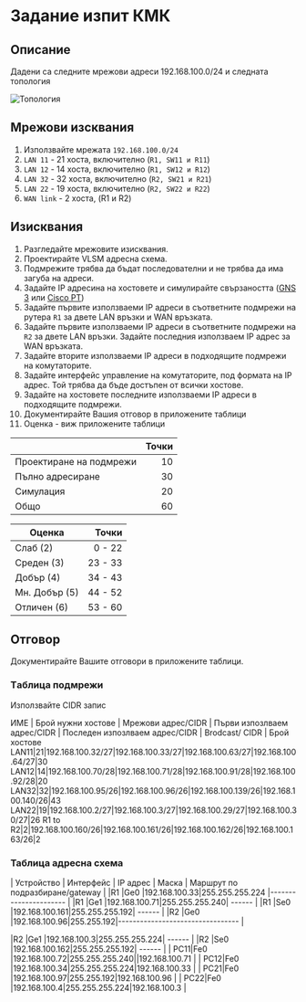 # Задание изпит КМК

## Описание

Дадени са следните мрежови адреси 192.168.100.0/24 и следната топология

![Топология](https://github.com/tus-fett/exam-21/blob/main/VLSM_subnetting.jpg)

## Мрежови изсквания
1. Използвайте мрежата ```192.168.100.0/24```
1. ```LAN 11``` - 21 хоста, включително (```R1, SW11 и R11```)
1. ```LAN 12``` - 14 хоста, включително (```R1, SW12 и R12```)
1. ```LAN 32``` - 32 хоста, включително (```R2, SW21 и R21```)
1. ```LAN 22``` - 19 хоста, включително (```R2, SW22 и R22```)
2. ```WAN link``` - 2 хоста, (R1 и R2)


## Изисквания

1. Разгледайте мрежовите изисквания. 
2. Проектирайте VLSM адресна схема.
3. Подмрежите трябва да бъдат последователни и не трябва да има загуба на адреси.
4. Задайте IP адресина на хостовете и симулирайте свързаността ([GNS 3](https://www.gns3.com/) или [Cisco PT](https://www.netacad.com/courses/packet-tracer))
5. Задайте първите използваеми IP адреси в съответните подмрежи на рутера ```R1``` за двете LAN връзки и WAN връзката.
6. Задайте първите използваеми IP адреси в съответните подмрежи на ```R2``` за двете LAN връзки. Задайте последния използваем IP адрес за WAN връзката.
7. Задайте вторите използваеми IP адреси в подходящите подмрежи на комутаторите.
8. Задайте интерфейс управление на комутаторите, под формата на IP адрес. Той трябва да бъде достъпен от всички хостове.
9. Задайте на хостовете последните използваеми IP адреси в подходящите подмрежи.
10. Документирайте Вашия отговор в приложените таблици
11. Оценка - виж приложените таблици 

|                         	| Точки 	|
|-------------------------	|------:	|
| Проектиране на подмрежи 	| 10    	|
| Пълно адресиране        	| 30    	|
| Симулация               	| 20    	|
| Общо                    	| 60    	|

| Оценка         	|   Точки 	|
|----------------	|--------:	|
| Слаб (2)       	| 0 - 22  	|
| Среден (3)     	| 23 - 33 	|
| Добър (4)      	| 34 - 43 	|
| Мн. Добър (5)  	| 44 - 52 	|
| Отличен (6)    	| 53 - 60 	|


## Отговор

Документирайте Вашите отговори в приложените таблици.

### Tаблицa подмрежи 

Използвайте CIDR запис

 ИМЕ  | Брой нужни хостове | Мрежови адрес/CIDR | Първи изпозлваем адрес/CIDR | Пoследен изпозлваем адрес/CIDR | Brodcast/ CIDR | Брой хостове
LAN11|21|192.168.100.32/27|192.168.100.33/27|192.168.100.63/27|192.168.100.64/27|30
LAN12|14|192.168.100.70/28|192.168.100.71/28|192.168.100.91/28|192.168.100.92/28|20
LAN32|32|192.168.100.95/26|192.168.100.96/26|192.168.100.139/26|192.168.100.140/26|43
LAN22|19|192.168.100.2/27|192.168.100.3/27|192.168.100.29/27|192.168.100.30/27|26
R1 to R2|2|192.168.100.160/26|192.168.100.161/26|192.168.100.162/26|192.168.100.163/26|2

### Таблица адресна схема

| Устройство 	| Интерфейс 	| IP aдрес 	| Маска 	| Маршрут по подразбиране/gateway 	|
|R1	          |Ge0	        |192.168.100.33|255.255.255.224	|----------------------	|
|R1 |Ge1     	|192.168.100.71|255.255.255.240| ------                          	   |
|R1 |Se0      |192.168.100.161|255.255.255.192| ------                            	|
|R2	|Ge0     	|192.168.100.96|255.255.192|---------------------------------	       |

|R2 |Ge1	     |192.168.100.3|255.255.255.224| ------                              	|
|R2 |Se0     	|192.168.100.162|255.255.255.192| ------                            	|
| PC11|Fe0   	|192.168.100.72|255.255.255.240||192.168.100.71                     	|
| PC12|Fe0    |192.168.100.34|255.255.255.224|192.168.100.33                      	|
| PC21|Fe0   	|192.168.100.97|255.255.192|192.168.100.96                          	|
| PC22|Fe0    |192.168.100.4|255.255.255.224|192.168.100.3                        	|  
